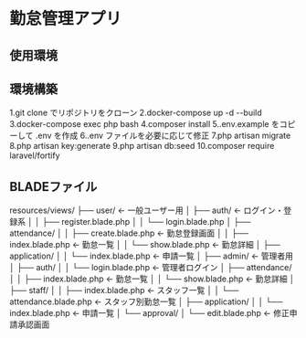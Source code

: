# 勤怠管理アプリ

## 使用環境

## 環境構築
1.git clone でリポジトリをクローン
2.docker-compose up -d --build
3.docker-compose exec php bash
4.composer install
5..env.example をコピーして .env を作成
6..env ファイルを必要に応じて修正
7.php artisan migrate
8.php artisan key:generate
9.php artisan db:seed
10.composer require laravel/fortify


## BLADEファイル
resources/views/
├── user/              ← 一般ユーザー用
│   ├── auth/          ← ログイン・登録系
│   │   ├── register.blade.php
│   │   └── login.blade.php
│   ├── attendance/
│   │   ├── create.blade.php     ← 勤怠登録画面
│   │   ├── index.blade.php      ← 勤怠一覧
│   │   └── show.blade.php       ← 勤怠詳細
│   ├── application/
│   │   └── index.blade.php      ← 申請一覧
│
├── admin/             ← 管理者用
│   ├── auth/
│   │   └── login.blade.php      ← 管理者ログイン
│   ├── attendance/
│   │   ├── index.blade.php      ← 勤怠一覧
│   │   └── show.blade.php       ← 勤怠詳細
│   ├── staff/
│   │   ├── index.blade.php      ← スタッフ一覧
│   │   └── attendance.blade.php ← スタッフ別勤怠一覧
│   ├── application/
│   │   └── index.blade.php      ← 申請一覧
│   └── approval/
│       └── edit.blade.php       ← 修正申請承認画面